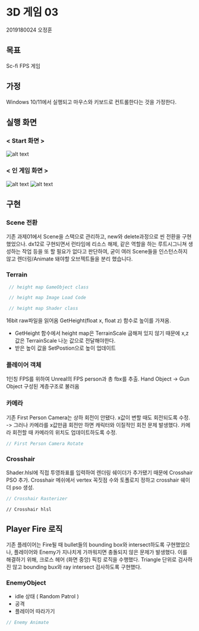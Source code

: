 # 3D 게임 03
2019180024 오정훈

## 목표
Sc-fi FPS 게임

## 가정
Windows 10/11에서 실행되고 마우스와 키보드로 컨트롤한다는 것을 가정한다.

## 실행 화면 
 ### < Start 화면 >
![alt text](image.png)
 ### < 인 게임 화면 >
![alt text](image-2.png)
![alt text](image-3.png)
## 구현
### Scene 전환
기존 과제01에서 Scene을 스택으로 관리하고, new와 delete과정으로 씬 전환을 구현했었으나.
dx12로 구현되면서 런타임에 리소스 해제, 같은 역할을 하는 루트시그니쳐 생성하는 작업 등을 또 할 필요가 없다고 판단하여, 굳이 여러 Scene들을 인스턴스하지 않고 렌더링/Animate 돼야할 오브젝트들을 분리 했습니다.


### Terrain 
```c++
 // height map GameObject class

```
```c++
 // height map Image Load Code

```
```c++
 // height map Shader class

```

 16bit raw파일을 읽어옴
 GetHeight(float x, float z) 함수로 높이를 가져옴.
   + GetHeight 함수에서 height map은 TerrainScale 굽해져 있지 않기 때문에 x,z 값은 TerrainScale 나눈 값으로 전달해야한다.
   + 받은 높이 값을 SetPostion으로 높이 업데이트


### 플레이어 객체
1인칭 FPS를 위하여 Unreal의 FPS person과 총 fbx를 추출.
Hand Object -> Gun Object 구성된 계층구조로 불러옴

### 카메라
기존 First Person Camera는 상하 회전이 안됐다.
x값이 변할 때도 회전되도록 수정. -> 그러나 카메라를 x값만큼 회전만 하면 캐릭터와 이질적인 회전 문제 발생했다.
카메라 회전할 때 카메라의 위치도 업데이트하도록 수정.
 ```c++
 // First Person Camera Rotate

```

### Crosshair
Shader.hlsl에 직접 투영좌표를 입력하여 렌더링
쉐이더가 추가됐기 때문에 Crosshair PSO 추가.
Crosshair 메쉬에서 vertex 꼭짓점 수와 토폴로지 정하고 crosshair 쉐이더 pso 생성.
 ```c++
 // Crosshair Rasterizer

```
 ```hlsl
 // Crosshair hlsl
 
```
## Player Fire 로직
기존 플레이어는 Fire될 때 bullet들의 bounding box와 intersect하도록 구현했었으나, 플레이어와 Enemy가
지나치게 가까워지면 충돌되지 않은 문제가 발생했다.
이를 해결하기 위해, 크로스 헤어 (화면 중앙) 픽킹 로직을 수행했다.
Triangle 단위로 검사하진 않고 bounding bux와 ray intersect 검사하도록 구현했다.


### EnemyObject
 + idle 상태 ( Random Patrol )
 + 공격
 + 플레이어 따라가기
 ```c++
 // Enemy Animate

```

